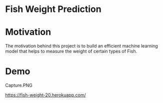 # Fish Weight Prediction


# Motivation
The motivation behind this project is to build an efficient machine learning model that helps to measure the weight of certain types of Fish.

# Demo
Capture.PNG

  
https://fish-weight-20.herokuapp.com/
